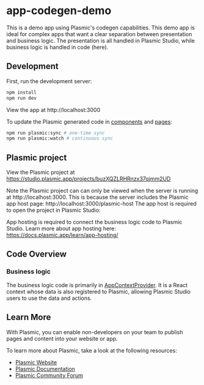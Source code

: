 # app-codegen-demo

This is a demo app using Plasmic's codegen capabilities.
This demo app is ideal for complex apps that want a clear separation between presentation and business logic.
The presentation is all handled in Plasmic Studio, while business logic is handled in code (here).

## Development

First, run the development server:

```bash
npm install
npm run dev
```

View the app at http://localhost:3000

To update the Plasmic generated code in [components](./components) and [pages](./pages):

```bash
npm run plasmic:sync # one-time sync
npm run plasmic:watch # continuous sync
```

## Plasmic project

View the Plasmic project at https://studio.plasmic.app/projects/buzXQZLRHRnzx37qjmm2UD

Note the Plasmic project can can only be viewed when the server is running at http://localhost:3000.
This is because the server includes the Plasmic app host page: http://localhost:3000/plasmic-host
The app host is required to open the project in Plasmic Studio:

App hosting is required to connect the business logic code to Plasmic Studio.
Learn more about app hosting here: https://docs.plasmic.app/learn/app-hosting/

## Code Overview

### Business logic

The business logic code is primarily in [AppContextProvider](./src/AppContextProvider.tsx).
It is a React context whose data is also registered to Plasmic, allowing Plasmic Studio users to use the data and actions.

## Learn More

With Plasmic, you can enable non-developers on your team to publish pages and content into your website or app.

To learn more about Plasmic, take a look at the following resources:

- [Plasmic Website](https://www.plasmic.app/)
- [Plasmic Documentation](https://docs.plasmic.app/learn/)
- [Plasmic Community Forum](https://forum.plasmic.app/)
